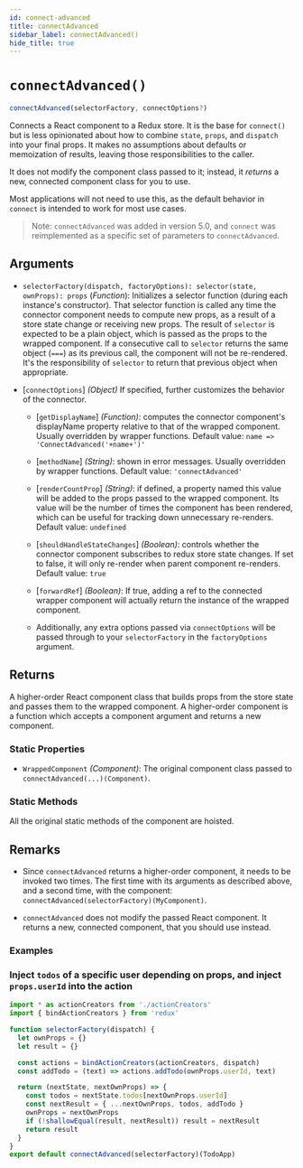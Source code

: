 ```yaml
---
id: connect-advanced
title: connectAdvanced
sidebar_label: connectAdvanced()
hide_title: true
---
```


# `connectAdvanced()`

```js
connectAdvanced(selectorFactory, connectOptions?)
```

Connects a React component to a Redux store. It is the base for `connect()` but is less opinionated about how to combine `state`, `props`, and `dispatch` into your final props. It makes no assumptions about defaults or memoization of results, leaving those responsibilities to the caller.

It does not modify the component class passed to it; instead, it _returns_ a new, connected component class for you to use.

Most applications will not need to use this, as the default behavior in `connect` is intended to work for most use cases.

> Note: `connectAdvanced` was added in version 5.0, and `connect` was reimplemented as a specific set of parameters to `connectAdvanced`.

## Arguments

- `selectorFactory(dispatch, factoryOptions): selector(state, ownProps): props` \(_Function_): Initializes a selector function (during each instance's constructor). That selector function is called any time the connector component needs to compute new props, as a result of a store state change or receiving new props. The result of `selector` is expected to be a plain object, which is passed as the props to the wrapped component. If a consecutive call to `selector` returns the same object (`===`) as its previous call, the component will not be re-rendered. It's the responsibility of `selector` to return that previous object when appropriate.

- [`connectOptions`] _(Object)_ If specified, further customizes the behavior of the connector.

  - [`getDisplayName`] _(Function)_: computes the connector component's displayName property relative to that of the wrapped component. Usually overridden by wrapper functions. Default value: `name => 'ConnectAdvanced('+name+')'`

  - [`methodName`] _(String)_: shown in error messages. Usually overridden by wrapper functions. Default value: `'connectAdvanced'`

  - [`renderCountProp`] _(String)_: if defined, a property named this value will be added to the props passed to the wrapped component. Its value will be the number of times the component has been rendered, which can be useful for tracking down unnecessary re-renders. Default value: `undefined`

  - [`shouldHandleStateChanges`] _(Boolean)_: controls whether the connector component subscribes to redux store state changes. If set to false, it will only re-render when parent component re-renders. Default value: `true`

  - [`forwardRef`] _(Boolean)_: If true, adding a ref to the connected wrapper component will actually return the instance of the wrapped component.

  - Additionally, any extra options passed via `connectOptions` will be passed through to your `selectorFactory` in the `factoryOptions` argument.

<a id="connectAdvanced-returns"></a>

## Returns

A higher-order React component class that builds props from the store state and passes them to the wrapped component. A higher-order component is a function which accepts a component argument and returns a new component.

### Static Properties

- `WrappedComponent` _(Component)_: The original component class passed to `connectAdvanced(...)(Component)`.

### Static Methods

All the original static methods of the component are hoisted.

## Remarks

- Since `connectAdvanced` returns a higher-order component, it needs to be invoked two times. The first time with its arguments as described above, and a second time, with the component: `connectAdvanced(selectorFactory)(MyComponent)`.

- `connectAdvanced` does not modify the passed React component. It returns a new, connected component, that you should use instead.

<a id="connectAdvanced-examples"></a>

### Examples

### Inject `todos` of a specific user depending on props, and inject `props.userId` into the action

```js
import * as actionCreators from './actionCreators'
import { bindActionCreators } from 'redux'

function selectorFactory(dispatch) {
  let ownProps = {}
  let result = {}

  const actions = bindActionCreators(actionCreators, dispatch)
  const addTodo = (text) => actions.addTodo(ownProps.userId, text)

  return (nextState, nextOwnProps) => {
    const todos = nextState.todos[nextOwnProps.userId]
    const nextResult = { ...nextOwnProps, todos, addTodo }
    ownProps = nextOwnProps
    if (!shallowEqual(result, nextResult)) result = nextResult
    return result
  }
}
export default connectAdvanced(selectorFactory)(TodoApp)
```
